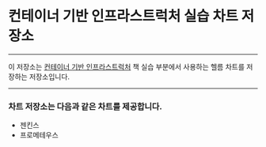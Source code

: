 # 컨테이너 기반 인프라스트럭처 실습 차트 저장소
***
이 저장소는 [컨테이너 기반 인프라스트럭처](https://yes24.com) 책 실습 부분에서 사용하는 헬름 차트를 저장하는 저장소입니다.

***
### 차트 저장소는 다음과 같은 차트를 제공합니다.
- 젠킨스
- 프로메테우스
